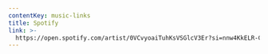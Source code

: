 ```yaml
---
contentKey: music-links
title: Spotify
link: >-
  https://open.spotify.com/artist/0VCvyoaiTuhKsVSGlcV3Er?si=nnw4KkELR-CDqoUiLLH6kw
---
```

